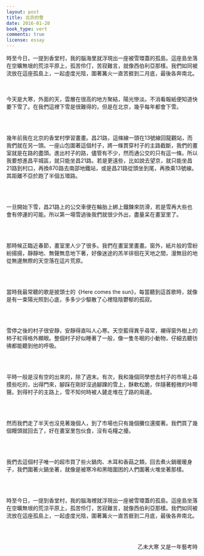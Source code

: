 ```yaml
---
layout: post
title: 北京的雪
date: 2016-01-20
book_type: vert
comments: true
license: essay
---
```

<div class="drop-caps">時至今日，一提到香堂村，我的腦海里就浮現出一座被雪環蓋的孤島。這座島坐落在空曠無垠的荒涼平原上，孤苦伶仃，苦寂難言，就像西伯利亞那樣。我們如同被流放在這座孤島上，一起虛度光陰，圍著篝火一直苦捱到二月底，最後各奔南北。</div><br><br>

<p>今天是大寒，外面的天，雲層在很高的地方聚結，陽光慘淡。不消看報紙便知道快要下雪了。在我們這裡下雪是很難得的，但是在北京，幾乎每年都會下雪。</p>
<br><br>
<p>幾年前我在北京的香堂村學習畫畫。昌21路，這條線一頭在13號線回龍觀站，而我們就在另一頭。一座山包圍著這個村子，將一條貫穿村子的主路截斷，我們的畫室就是在路的盡頭。進出村子的路，儘管有不少，然而通公交的只有這一條。所以我要想進昌平城區，就只能坐昌21路。若是更遠些，比如說去望京，就只能坐昌21路到村口，再換870路去南邵地鐵站，或是昌21路從頭坐到尾，再換乘13號線。其距離不亞於跑了半個五環路。</p>
<br><br>
<p>一旦開始下雪，昌21路上的公交車便在輪胎上綁上鐵鍊來防滑，若是雪再大些也會有停運的可能。所以第一場雪過後我們就很少外出，盡量呆在畫室里了。</p>
<br><br>
<p>那時候正臨近春節，畫室里人少了很多。我們在畫室里畫畫。窗外，紙片般的雪紛紛揚揚，靜靜地、無聲無息地下著，好像迷途的羔羊徘徊在天地之間，漫無目的地從無邊無際的天空落在這片荒原。</p>
<br><br>
<p>當時我最常聽的歌是披頭士的《Here comes the sun》，每當聽到這首歌時，就像是有一束陽光照到心底，多多少少驅散了心裡陰陰鬱郁的孤寂。</p>
<br><br>
<p>雪停之後的村子很安靜，安靜得直叫人心寒。天空藍得異乎尋常，襯得窗外樹上的柿子紅得格外顯眼。整個村子好似睡著了一般，像一隻冬眠的小動物，仔細去聽彷彿都能聽到他的呼吸。</p>
<br><br>
<p>平時一般是沒有空的出來的，除了週末。有次，我和幾個同學想去村子的市場上尋摸些吃的，出得門來，腳踩在剛好沒過腳踝的雪上，酥軟松脆，伴隨著輕微的咔嚓聲。到得村子的主路上，雪不知何時被人鏟走堆在了路的兩邊。</p>
<br><br>
<p>然而我們走了半天也沒見著幾個人，到了市場也只有幾個攤位還擺著。我們買了幾個饅頭就回去了，好在畫室里包伙食，沒有屯糧之擾。</p>
<br><br>
<p>我們去這個村子唯一的超市買了些火鍋肉、木耳和香菇之類，回去煮火鍋暖暖身子，我們圍著火鍋坐著，就像是被寒冷和黑暗圍困的人們圍著火堆坐著那樣。</p>
<br><br>
<p>時至今日，一提到香堂村，我的腦海裡就浮現出一座被雪環蓋的孤島。這座島坐落在空曠無垠的荒涼平原上，孤苦伶仃，苦寂難言，就像西伯利亞那樣。我們如同被流放在這座孤島上，一起虛度光陰，圍著篝火一直苦捱到二月底，最後各奔南北。</p>
<br><br>
<p align="right">乙未大寒 又是一年藝考時</p>



